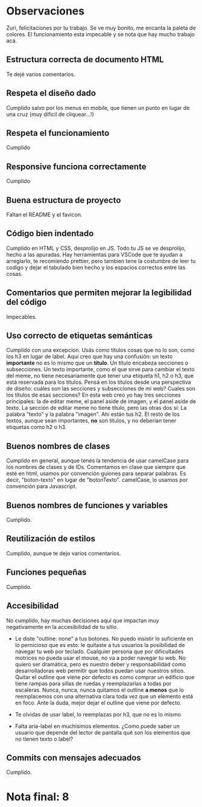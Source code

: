 
# Observaciones

Zuri, felicitaciones por tu trabajo. Se ve muy bonito, me encanta la paleta de colores. El funcionamiento esta impecable y se nota que hay mucho trabajo acá. 

## Estructura correcta de documento HTML

Te dejé varios comentarios. 

## Respeta el diseño dado

Cumplido salvo por los menus en mobile, que tienen un punto en lugar de una cruz (muy dificil de cliquear...!)

## Respeta el funcionamiento

Cumplido

## Responsive funciona correctamente

Cumplido

## Buena estructura de proyecto

Faltan el README y el favicon. 

## Código bien indentado

Cumplido en HTML y CSS, desprolijo en JS. Todo tu JS se ve desprolijo, hecho a las apuradas. Hay herramientas para VSCode que te ayudan a arreglarlo, te recomiendo prettier, pero tambien tene la costumbre de leer tu codigo y dejar el tabulado bien hecho y los espacios correctos entre las cosas. 


## Comentarios que permiten mejorar la legibilidad del código

Impecables. 

## Uso correcto de etiquetas semánticas

Cumplido con una excepcion. Usás como títulos cosas que no lo son, como los h3 en lugar de label. Aquí creo que hay una confusión: un texto **importante** no es lo mismo que un **título**. Un título encabeza secciones o subsecciones. Un texto importante, como el que sirve para cambiar el texto del meme, no tiene necesariamente que tener una etiqueta h1, h2 o h3, que está reservada para los titulos. Pensá en los títulos desde una perspectiva de diseño: cuáles son las secciones y subsecciones de mi web? Cuales son los títulos de esas secciones? En esta web creo yo hay tres secciones principales: la de editar meme, el panel aside de imagen, y el panel aside de texto. La sección de editar meme no tiene título, pero las otras dos sí: La palabra "texto" y la palabra "imagen". Ahí están tus h2. El resto de los textos, aunque sean importantes, **no** son títulos, y no deberían tener etiquetas como h2 o h3. 

## Buenos nombres de clases

Cumplido en general, aunque tenés la tendencia de usar camelCase para los nombres de clases y de IDs. Comentamos en clase que siempre que esté en html, usamos por convención guiones para separar palabras. Es decir, "boton-texto" en lugar de "botonTexto". camelCase, lo usamos por convención para Javascript. 

## Buenos nombres de funciones y variables

Cumplido. 

## Reutilización de estilos

Cumplido, aunque te dejo varios comentarios. 

## Funciones pequeñas

Cumplido. 

## Accesibilidad

No cumplido, hay muchas decisiones aquí que impactan muy negativamente en la accesibilidad de tu sitio. 

- Le diste "outline: none" a tus  botones. No puedo insistir lo suficiente en lo pernicioso que es esto: le quitaste a tus usuarios la posibilidad de navegar tu web por teclado. Cualquier persona que por dificultades motrices no pueda usar el mouse, no va a poder navegar tu web. No quiero ser dramática, pero es nuestro deber y responsabilidad como desarrolladoras web permitir que todos puedan usar nuestros sitios. Quitar el outline que viene por defecto es como comprar un edificio que tiene rampas para sillas de ruedas y reemplazarlas a todas por escaleras. Nunca, nunca, nunca quitamos el outline **a menos** que lo reemplacemos con una alternativa clara toda vez que un elemento está en foco. Ante la duda, mejor dejar el outline que viene por defecto. 

- Te olvidas de usar label, lo reemplazas por h3, que no es lo mismo

- Falta aria-label en muchísimos elementos. ¿Como puede saber un usuario que depende del lector de pantalla qué son los elementos que no tienen texto o label? 

## Commits con mensajes adecuados

Cumplido. 

# Nota final: 8


